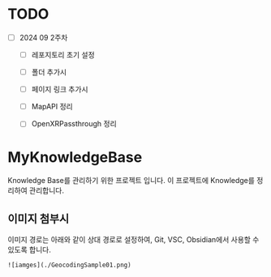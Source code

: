 # TODO
* [ ] 2024 09 2주차
    * [ ] 레포지토리 초기 설정
    * [ ] 폴더 추가시
    * [ ] 페이지 링크 추가시
    * [ ] MapAPI 정리
    * [ ] OpenXRPassthrough 정리


# MyKnowledgeBase
Knowledge Base를 관리하기 위한 프로젝트 입니다. 이 프로젝트에 Knowledge를 정리하여 관리합니다.

## 이미지 첨부시
이미지 경로는 아래와 같이 상대 경로로 설정하여, Git, VSC, Obsidian에서 사용할 수 있도록 합니다.

```
![iamges](./GeocodingSample01.png)
```